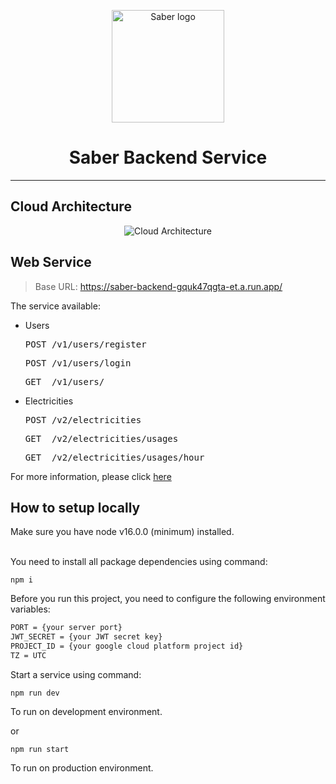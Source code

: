 <p align="center">
  <img src="image/logo.png" alt="Saber logo" height="180" />
</p>

<h1 align="center">Saber Backend Service</h1>

---

## Cloud Architecture

<p align="center">
  <img src="image/cloud-architecture.png" alt="Cloud Architecture" />
</p>

## Web Service

> Base URL: https://saber-backend-gquk47qgta-et.a.run.app/

The service available:

- Users
  <pre>POST /v1/users/register</pre>
  <pre>POST /v1/users/login</pre>
  <pre>GET  /v1/users/</pre>

- Electricities
  <pre>POST /v2/electricities</pre>
  <pre>GET  /v2/electricities/usages</pre>
  <pre>GET  /v2/electricities/usages/hour</pre>

For more information, please click [here](https://saber-backend-gquk47qgta-et.a.run.app/api-docs/)

## How to setup locally

Make sure you have node v16.0.0 (minimum) installed. <br> <br>

You need to install all package dependencies using command:

```text
npm i
```

Before you run this project, you need to configure the following environment variables:

```bash
PORT = {your server port}
JWT_SECRET = {your JWT secret key}
PROJECT_ID = {your google cloud platform project id}
TZ = UTC
```

Start a service using command:

```text
npm run dev
```

To run on development environment.

or

```text
npm run start
```

To run on production environment.

